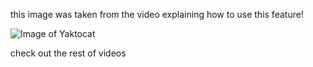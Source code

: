 this image was taken from the video explaining how to use this feature!

![Image of Yaktocat](https://octodex.github.com/images/yaktocat.png)

check out the rest of videos 
